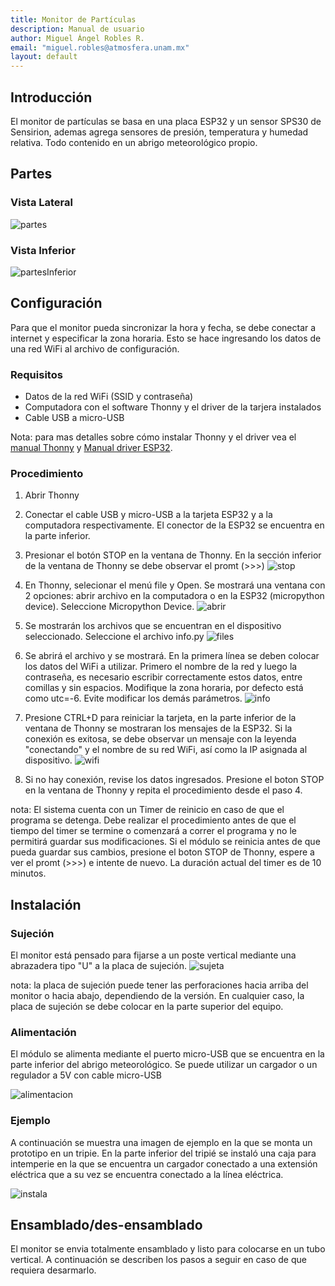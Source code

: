 ```yaml
---
title: Monitor de Partículas
description: Manual de usuario
author: Miguel Ángel Robles R.
email: "miguel.robles@atmosfera.unam.mx"
layout: default
---
```


## Introducción
El monitor de partículas se basa en una placa ESP32 y un sensor SPS30 de Sensirion, ademas agrega sensores de presión, temperatura y humedad relativa.
Todo contenido en un abrigo meteorológico propio.

## Partes

### Vista Lateral
![partes](/assets/img/partes.png)

### Vista Inferior
![partesInferior](/assets/img/partes_inferior.png)

## Configuración
Para que el monitor pueda sincronizar la hora y fecha, se debe conectar a internet y especificar la zona horaria. Esto se hace ingresando los datos de una red WiFi al archivo de configuración.

### Requisitos
- Datos de la red WiFi (SSID y contraseña)
- Computadora con el software Thonny y el driver de la tarjera instalados
- Cable USB a micro-USB

Nota: para mas detalles sobre cómo instalar Thonny y el driver vea el [manual Thonny](/manual_thonny/) y [Manual driver ESP32](/manual_driverESP32).

### Procedimiento
1. Abrir Thonny

2. Conectar el cable USB y micro-USB a la tarjeta ESP32 y a la computadora respectivamente. El conector de la ESP32 se encuentra en la parte inferior.

3. Presionar el botón STOP en la ventana de Thonny. En la sección inferior de la ventana de Thonny se debe observar el promt (>>>)
![stop](/assets/img/stop.png)

4. En Thonny, selecionar el menú file y Open. Se mostrará una ventana con 2 opciones: abrir archivo en la computadora o en la ESP32 (micropython device). Seleccione Micropython Device.
![abrir](/assets/img/abrir.png)

5. Se mostrarán los archivos que se encuentran en el dispositivo seleccionado. Seleccione el archivo info.py
![files](/assets/img/files.png)

6. Se abrirá el archivo y se mostrará. En la primera línea se deben colocar los datos del WiFi a utilizar. Primero el nombre de la red y luego la contraseña, es necesario escribir correctamente estos datos, entre comillas y sin espacios. Modifique la zona horaria, por defecto está como utc=-6. Evite modificar los demás parámetros.
![info](/assets/img/info.png)

7. Presione CTRL+D para reiniciar la tarjeta, en la parte inferior de la ventana de Thonny se mostraran los mensajes de la ESP32. Si la conexión es exitosa, se debe observar un mensaje con la leyenda "conectando" y el nombre de su red WiFi, así como la IP asignada al dispositivo.
![wifi](/assets/img/wifi.png)

8. Si no hay conexión, revise los datos ingresados. Presione el boton STOP en la ventana de Thonny y repita el procedimiento desde el paso 4.

nota: El sistema cuenta con un Timer  de reinicio en caso de que el programa se detenga. Debe realizar el procedimiento antes de que el tiempo del timer se termine o comenzará a correr el programa y no le permitirá guardar sus modificaciones. Si el módulo se reinicia antes de que pueda guardar sus cambios, presione el boton STOP de Thonny, espere a ver el promt (>>>) e intente de nuevo. La duración actual del timer es de 10 minutos.

## Instalación

### Sujeción
El monitor está pensado para fijarse a un poste vertical mediante una abrazadera tipo "U" a la placa de sujeción.
![sujeta](/assets/img/instala_sujeta.png)

nota: la placa de sujeción puede tener las perforaciones hacia arriba del monitor o hacia abajo, dependiendo de la versión. En cualquier caso, la placa de sujeción se debe colocar en la parte superior del equipo.

### Alimentación
El módulo se alimenta mediante el puerto micro-USB que se encuentra en la parte inferior del abrigo meteorológico. Se puede utilizar un cargador o un regulador a 5V  con cable micro-USB

![alimentacion](/assets/img/instala_alimenta.png)

### Ejemplo
A continuación se muestra una imagen de ejemplo en la que se monta un prototipo en un tripie. En la parte inferior del tripié se instaló una caja para intemperie en la que se encuentra un cargador conectado a una extensión eléctrica que a su vez se encuentra conectado a la línea eléctrica.

![instala](/assets/img/instala_completa.png)

## Ensamblado/des-ensamblado

El monitor se envia totalmente ensamblado y listo para colocarse en un tubo vertical. A continuación se describen los pasos a seguir en caso de que requiera desarmarlo.

